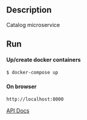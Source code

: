 ## Description

Catalog microservice

## Run

#### Up/create docker containers

```bash
$ docker-compose up
```

#### On browser

```
http://localhost:8000
```

[API Docs](https://documenter.getpostman.com/view/6475177/TzJsexS8)
